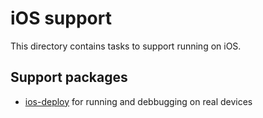 # iOS support

This directory contains tasks to support running on iOS.

## Support packages

- [ios-deploy](https://github.com/ios-control/ios-deploy) for running and debbugging on real devices